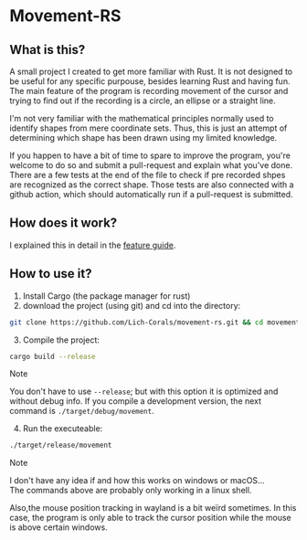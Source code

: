 # Movement-RS

## What is this?
A small project I created to get more familiar with Rust. It is not designed to be useful for any specific purpouse, besides learning Rust and having fun.
<br/>The main feature of the program is recording movement of the cursor and trying to find out if the recording is a circle, an ellipse or a straight line.

I'm not very familiar with the mathematical principles normally used to identify shapes from mere coordinate sets. Thus, this is just an attempt of determining which shape has been drawn using my limited knowledge.

If you happen to have a bit of time to spare to improve the program, you're welcome to do so and submit a pull-request and explain what you've done.
There are a few tests at the end of the file to check if pre recorded shpes are recognized as the correct shape. Those tests are also connected with a github action, which should automatically run if a pull-request is submitted.

## How does it work?
I explained this in detail in the [feature guide](https://github.com/Lich-Corals/movement-rs/blob/mistress/latex/feature_guide.pdf).

## How to use it?
1. Install Cargo (the package manager for rust)
2. download the project (using git) and cd into the directory:
```bash
git clone https://github.com/Lich-Corals/movement-rs.git && cd movement-rs
```
3. Compile the project:
```bash
cargo build --release
```
> [!NOTE]
> You don't have to use `--release`; but with this option it is optimized and without debug info.
> If you compile a development version, the next command is `./target/debug/movement`.

4. Run the executeable:
```bash
./target/release/movement
```

> [!NOTE]
> I don't have any idea if and how this works on windows or macOS...  
> The commands above are probably only working in a linux shell.
>
> Also,the mouse position tracking in wayland is a bit weïrd sometimes. In this case, the program is only able to track the cursor position while the mouse is above certain windows.
